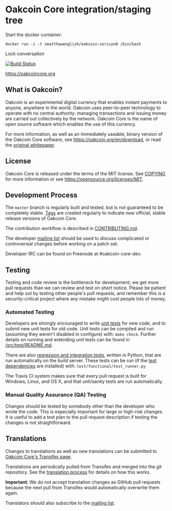 Oakcoin Core integration/staging tree
=====================================



Start the docker container:

    docker run -i -t smatthewenglish/oakcoin:version0 /bin/bash

Lock conversation




[![Build Status](https://travis-ci.org/oakcoin/oakcoin.svg?branch=master)](https://travis-ci.org/oakcoin/oakcoin)

https://oakcoincore.org

What is Oakcoin?
----------------

Oakcoin is an experimental digital currency that enables instant payments to
anyone, anywhere in the world. Oakcoin uses peer-to-peer technology to operate
with no central authority: managing transactions and issuing money are carried
out collectively by the network. Oakcoin Core is the name of open source
software which enables the use of this currency.

For more information, as well as an immediately useable, binary version of
the Oakcoin Core software, see https://oakcoin.org/en/download, or read the
[original whitepaper](https://oakcoincore.org/oakcoin.pdf).

License
-------

Oakcoin Core is released under the terms of the MIT license. See [COPYING](COPYING) for more
information or see https://opensource.org/licenses/MIT.

Development Process
-------------------

The `master` branch is regularly built and tested, but is not guaranteed to be
completely stable. [Tags](https://github.com/oakcoin/oakcoin/tags) are created
regularly to indicate new official, stable release versions of Oakcoin Core.

The contribution workflow is described in [CONTRIBUTING.md](CONTRIBUTING.md).

The developer [mailing list](https://lists.linuxfoundation.org/mailman/listinfo/oakcoin-dev)
should be used to discuss complicated or controversial changes before working
on a patch set.

Developer IRC can be found on Freenode at #oakcoin-core-dev.

Testing
-------

Testing and code review is the bottleneck for development; we get more pull
requests than we can review and test on short notice. Please be patient and help out by testing
other people's pull requests, and remember this is a security-critical project where any mistake might cost people
lots of money.

### Automated Testing

Developers are strongly encouraged to write [unit tests](src/test/README.md) for new code, and to
submit new unit tests for old code. Unit tests can be compiled and run
(assuming they weren't disabled in configure) with: `make check`. Further details on running
and extending unit tests can be found in [/src/test/README.md](/src/test/README.md).

There are also [regression and integration tests](/test), written
in Python, that are run automatically on the build server.
These tests can be run (if the [test dependencies](/test) are installed) with: `test/functional/test_runner.py`

The Travis CI system makes sure that every pull request is built for Windows, Linux, and OS X, and that unit/sanity tests are run automatically.

### Manual Quality Assurance (QA) Testing

Changes should be tested by somebody other than the developer who wrote the
code. This is especially important for large or high-risk changes. It is useful
to add a test plan to the pull request description if testing the changes is
not straightforward.

Translations
------------

Changes to translations as well as new translations can be submitted to
[Oakcoin Core's Transifex page](https://www.transifex.com/projects/p/oakcoin/).

Translations are periodically pulled from Transifex and merged into the git repository. See the
[translation process](doc/translation_process.md) for details on how this works.

**Important**: We do not accept translation changes as GitHub pull requests because the next
pull from Transifex would automatically overwrite them again.

Translators should also subscribe to the [mailing list](https://groups.google.com/forum/#!forum/oakcoin-translators).

